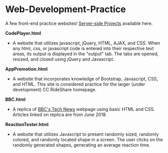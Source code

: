 # Web-Development-Practice
A few front-end practice websites! [Server-side Projects](http://www.ccrideshare.com) available here.

**CodePlayer.html**
  - A website that utilizes javascript, jQuery, HTML, AJAX, and CSS. When any html, css, or javascript code is entered into their respective text areas, its output is displayed in the "output" tab. The tabs are opened, resized, and closed using jQuery and Javascript.
 
**AppPromotion.html**
  - A website that incorporates knowledge of Bootstrap, Javascript, CSS, and HTML. This site is considered practice for the larger (under development) CC RideShare homepage. 
  
**BBC.html**
  - A replica of [BBC's Tech News](https://www.bbc.com/news/technology) webpage using basic HTML and CSS. Articles linked on replica are from June 2018.
  
**ReactionTester.html**
  - A website that utilizes Javascript to present randomly sized, randomly colored, and randomly located shape in a screen. The user clicks on the randomly generated shapes, generating an average reaction time.
